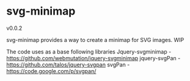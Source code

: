 svg-minimap
=================
v0.0.2


svg-minimap provides a way to create a minimap for SVG images. 
WIP

The code uses as a base following libraries 
Jquery-svgminimap - https://github.com/webmutation/jquery-svgminimap 
jquery-svgPan - https://github.com/talos/jquery-svgpan
svgPan - https://code.google.com/p/svgpan/

